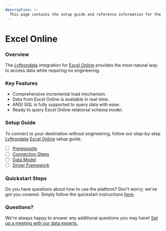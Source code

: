 ```yaml
---
description: >-
  This page contains the setup guide and reference information for the Excel Online source connector.
---
```


# Excel Online

### Overview

The [Lyftrondata](https://www.lyftrondata.com/) integration for [Excel Online](None) provides the most natural way to access data while requiring no engineering.

### Key Features

* Comprehensive incremental load mechanism.
* Data from Excel Online is available in real-time.&#x20;
* ANSI SQL is fully supported to query data with ease.
* Ready to query Excel Online relational schema model.

### Setup Guide

To connect to your destination without engineering, follow our step-by-step [Lyftrondata](https://www.lyftrondata.com/)  [Excel Online](None) setup guide.

* [ ] [Prerequisite](prerequisite.md)
* [ ] [Connection Steps](connection-steps.md)
* [ ] [Data Model](data-model/erd.md)
* [ ] [Driver Framework](driver-framework/)

### Quickstart Steps

Do you have questions about how to use the platform? Don't worry; we've got you covered. Simply follow the quickstart instructions [here](../README.md).

### Questions? <a href="#questions" id="questions"></a>

We're always happy to answer any additional questions you may have! [Set up a meeting with our data experts.](https://www.lyftrondata.com/book-a-meeting/)

